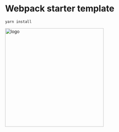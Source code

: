 # Webpack starter template

`yarn install`
 
<img src="https://github.com/serg-gavel/sg-webpack-starter-template/blob/master/src/assets/img/logo.png" alt="logo" style="width:320px;"/>

